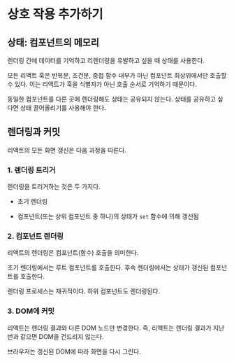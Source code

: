 # 상호 작용 추가하기

## 상태: 컴포넌트의 메모리

렌더링 간에 데이터를 기억하고 리렌더링을 유발하고 싶을 때 상태를 사용한다.

모든 리액트 훅은 반복문, 조건문, 중첩 함수 내부가 아닌 컴포넌트 최상위에서만 호출할 수 있다. 이는 리액트가 훅을 식별자가 아닌 호출 순서로 기억하기 때문이다.

동일한 컴포넌트를 다른 곳에 렌더링해도 상태는 공유되지 않는다. 상태를 공유하고 싶다면 상태 끌어올리기를 사용해야 한다.

## 렌더링과 커밋

리액트의 모든 화면 갱신은 다음 과정을 따른다.

### 1. 렌더링 트리거

렌더링을 트리거하는 것은 두 가지다.

- 초기 렌더링

- 컴포넌트(또는 상위 컴포넌트 중 하나)의 상태가 `set` 함수에 의해 갱신됨

### 2. 컴포넌트 렌더링

리액트의 렌더링은 컴포넌트(함수) 호출을 의미한다.

초기 렌더링에서는 루트 컴포넌트를 호출한다. 후속 렌더링에서는 상태가 갱신된 컴포넌트를 호출한다.

렌더링 프로세스는 재귀적이다. 하위 컴포넌트도 렌더링된다.

### 3. DOM에 커밋

리액트는 렌더링 결과와 다른 DOM 노드만 변경한다. 즉, 리액트는 렌더링 결과가 지난번과 같으면 DOM을 건드리지 않는다.

브라우저는 갱신된 DOM에 따라 화면을 다시 그린다.

